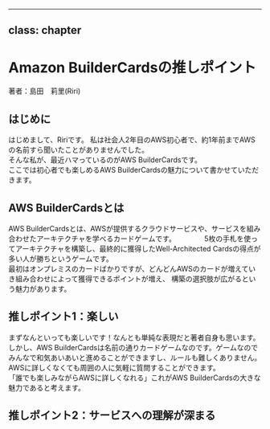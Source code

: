  ---
 class: chapter
 ---

 # Amazon BuilderCardsの推しポイント

 <div class="flush-right">
 著者：島田　莉里(Riri)
 </div>

 ## はじめに

 はじめまして、Ririです。
 私は社会人2年目のAWS初心者で、約1年前までAWSの名前すら聞いたことがありませんでした。     
 そんな私が、最近ハマっているのがAWS BuilderCardsです。     
 ここでは初心者でも楽しめるAWS BuilderCardsの魅力について書かせていただきます。

 ## AWS BuilderCardsとは
 AWS BuilderCardsとは、AWSが提供するクラウドサービスや、サービスを組み合わせたアーキテクチャを学べるカードゲームです。　　　 　
 5枚の手札を使ってアーキテクチャを構築し、最終的に獲得したWell-Architected Cardsの得点が多い人が勝ちというゲームです。    
 最初はオンプレミスのカードばかりですが、どんどんAWSのカードが増えていき組み合わせによって獲得できるポイントが増え、
 構築の選択肢が広がるという魅力があります。

 ## 推しポイント1：楽しい
 まずなんといっても楽しいです！なんとも単純な表現だと著者自身も思います。　　　　　　　　　　　　　　　　　　　　　　　　　　　　　　　　　　　
 しかし、AWS BuilderCardsは名前の通りカードゲームなのです。ゲームなのでみんなで和気あいあいと進めることができますし、ルールも難しくありません。
 AWSに詳しくなくても周囲の人に気軽に質問することができます。　　　　　　　　　　　　　　　　　　　　　　　　　　
 「誰でも楽しみながらAWSに詳しくなれる」これがAWS BuilderCardsの大きな魅力であると考えます。

 ## 推しポイント2：サービスへの理解が深まる
 
 

